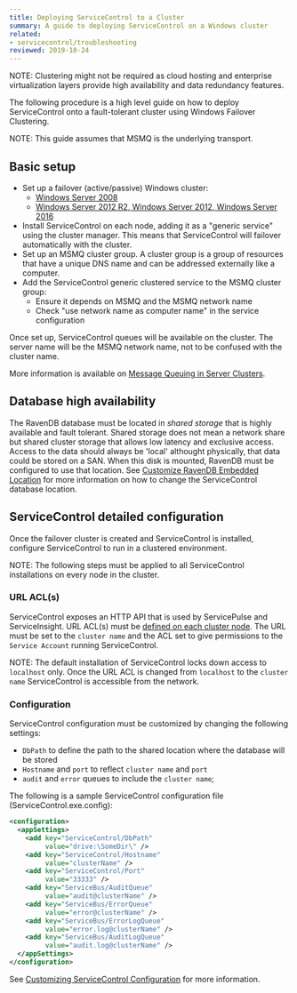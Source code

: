 ```yaml
---
title: Deploying ServiceControl to a Cluster
summary: A guide to deploying ServiceControl on a Windows cluster
related:
- servicecontrol/troubleshooting
reviewed: 2019-10-24
---
```


NOTE: Clustering might not be required as cloud hosting and enterprise virtualization layers provide high availability and data redundancy features.

The following procedure is a high level guide on how to deploy ServiceControl onto a fault-tolerant cluster using Windows Failover Clustering.

NOTE: This guide assumes that MSMQ is the underlying transport.


## Basic setup

* Set up a failover (active/passive) Windows cluster:
  * [Windows Server 2008](https://blogs.msdn.microsoft.com/clustering/2008/01/18/creating-a-cluster-in-windows-server-2008/)
  * [Windows Server 2012 R2, Windows Server 2012, Windows Server 2016](https://docs.microsoft.com/en-us/windows-server/failover-clustering/create-failover-cluster)
* Install ServiceControl on each node, adding it as a "generic service" using the cluster manager. This means that ServiceControl will failover automatically with the cluster.
* Set up an MSMQ cluster group. A cluster group is a group of resources that have a unique DNS name and can be addressed externally like a computer.
* Add the ServiceControl generic clustered service to the MSMQ cluster group:
  * Ensure it depends on MSMQ and the MSMQ network name
  * Check "use network name as computer name" in the service configuration

Once set up, ServiceControl queues will be available on the cluster. The server name will be the MSMQ network name, not to be confused with the cluster name.

More information is available on [Message Queuing in Server Clusters](https://technet.microsoft.com/en-us/library/cc753575.aspx).


## Database high availability

The RavenDB database must be located in *shared storage* that is highly available and fault tolerant. Shared storage does not mean a  network share but shared cluster storage that allows low latency and exclusive access. Access to the data should always be 'local' althought physically, that data could be stored on a SAN. When this disk is mounted, RavenDB must be configured to use that location. See [Customize RavenDB Embedded Location](configure-ravendb-location.md) for more information on how to change the ServiceControl database location.


## ServiceControl detailed configuration

Once the failover cluster is created and ServiceControl is installed, configure ServiceControl to run in a clustered environment.

NOTE: The following steps must be applied to all ServiceControl installations on every node in the cluster.


### URL ACL(s)

ServiceControl exposes an HTTP API that is used by ServicePulse and ServiceInsight. URL ACL(s) must be [defined on each cluster node](/servicecontrol/setting-custom-hostname.md). The URL must be set to the `cluster name` and the ACL set to give permissions to the `Service Account` running ServiceControl.

NOTE: The default installation of ServiceControl locks down access to `localhost` only. Once the URL ACL is changed from `localhost` to the `cluster name` ServiceControl is accessible from the network.


### Configuration

ServiceControl configuration must be customized by changing the following settings:

* `DbPath` to define the path to the shared location where the database will be stored
* `Hostname` and `port` to reflect `cluster name` and `port`
*  `audit` and `error` queues to include the `cluster name`;

The following is a sample ServiceControl configuration file (ServiceControl.exe.config):

```xml
<configuration>
  <appSettings>
    <add key="ServiceControl/DbPath" 
         value="drive:\SomeDir\" />
    <add key="ServiceControl/Hostname" 
         value="clusterName" />
    <add key="ServiceControl/Port" 
         value="33333" />
    <add key="ServiceBus/AuditQueue"
         value="audit@clusterName" />
    <add key="ServiceBus/ErrorQueue" 
         value="error@clusterName" />
    <add key="ServiceBus/ErrorLogQueue" 
         value="error.log@clusterName" />
    <add key="ServiceBus/AuditLogQueue" 
         value="audit.log@clusterName" />
  </appSettings>
</configuration>
```

See [Customizing ServiceControl Configuration](/servicecontrol/creating-config-file.md) for more information.
